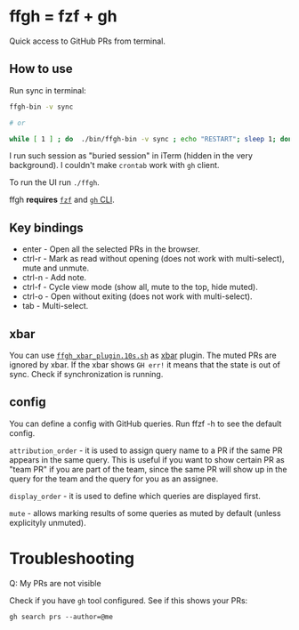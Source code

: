 # ffgh = fzf + gh

Quick access to GitHub PRs from terminal.


## How to use

Run sync in terminal:

```bash
ffgh-bin -v sync

# or

while [ 1 ] ; do  ./bin/ffgh-bin -v sync ; echo "RESTART"; sleep 1; done
```

I run such session as "buried session" in iTerm (hidden in the very background). I couldn't make `crontab` work with
`gh` client.

To run the UI run `./ffgh`.

ffgh **requires** [`fzf`][ref_fzf] and [`gh` CLI][ref_gh].

[ref_fzf]:https://github.com/junegunn/fzf
[ref_gh]:https://cli.github.com/


## Key bindings

* enter - Open all the selected PRs in the browser.
* ctrl-r - Mark as read without opening (does not work with multi-select), mute and unmute.
* ctrl-n - Add note.
* ctrl-f - Cycle view mode (show all, mute to the top, hide muted).
* ctrl-o - Open without exiting (does not work with multi-select).
* tab - Multi-select.


## xbar

You can use [`ffgh_xbar_plugin.10s.sh`](ffgh_xbar_plugin.10s.sh) as [xbar][ref_xbar] plugin. The muted PRs are ignored
by xbar. If the xbar shows `GH err!` it means that the state is out of sync. Check if synchronization is running.

[ref_xbar]:https://github.com/matryer/xbar


## config

You can define a config with GitHub queries. Run ffzf -h to see the default config.

`attribution_order` - it is used to assign query name to a PR if the same PR appears in the same query. This is useful
if you want to show certain PR as "team PR" if you are part of the team, since the same PR will show up in the query
for the team and the query for you as an assignee.

`display_order` - it is used to define which queries are displayed first.

`mute` - allows marking results of some queries as muted by default (unless explicityly unmuted).

# Troubleshooting

Q: My PRs are not visible

Check if you have `gh` tool configured. See if this shows your PRs:

```
gh search prs --author=@me
```
